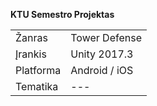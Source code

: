 **KTU Semestro Projektas**

|||
|--|--|
|Žanras  |Tower Defense|
|Įrankis  |Unity 2017.3|
|Platforma|Android / iOS|
|Tematika|---|
